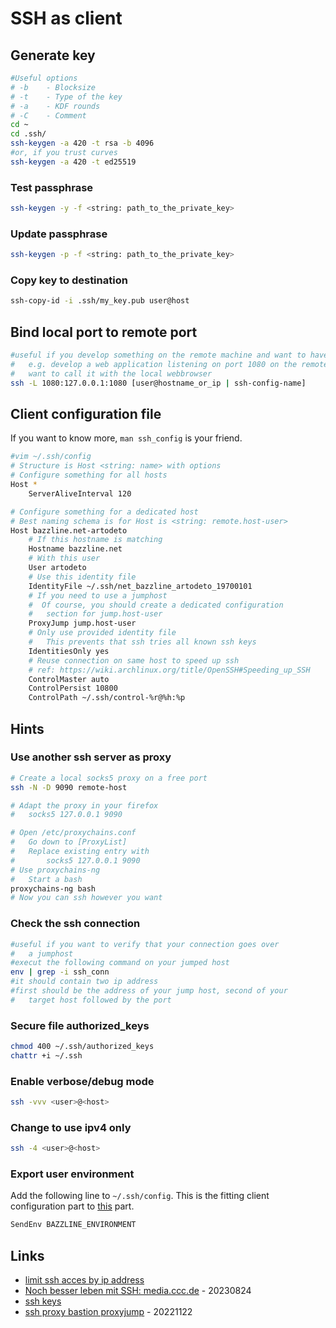 # SSH as client

## Generate key

```bash
#Useful options
# -b    - Blocksize
# -t    - Type of the key
# -a    - KDF rounds
# -C    - Comment
cd ~
cd .ssh/
ssh-keygen -a 420 -t rsa -b 4096
#or, if you trust curves
ssh-keygen -a 420 -t ed25519
```

### Test passphrase

```bash
ssh-keygen -y -f <string: path_to_the_private_key>
```

### Update passphrase

```bash
ssh-keygen -p -f <string: path_to_the_private_key>
```

### Copy key to destination

```bash
ssh-copy-id -i .ssh/my_key.pub user@host
```

## Bind local port to remote port

```bash
#useful if you develop something on the remote machine and want to have access on it
#   e.g. develop a web application listening on port 1080 on the remote machine but you
#   want to call it with the local webbrowser
ssh -L 1080:127.0.0.1:1080 [user@hostname_or_ip | ssh-config-name]
```

## Client configuration file

If you want to know more, `man ssh_config` is your friend.

```bash
#vim ~/.ssh/config
# Structure is Host <string: name> with options
# Configure something for all hosts
Host *
    ServerAliveInterval 120

# Configure something for a dedicated host
# Best naming schema is for Host is <string: remote.host-user>
Host bazzline.net-artodeto
    # If this hostname is matching
    Hostname bazzline.net
    # With this user
    User artodeto
    # Use this identity file
    IdentityFile ~/.ssh/net_bazzline_artodeto_19700101
    # If you need to use a jumphost
    #  Of course, you should create a dedicated configuration
    #   section for jump.host-user
    ProxyJump jump.host-user
    # Only use provided identity file
    #   This prevents that ssh tries all known ssh keys
    IdentitiesOnly yes
    # Reuse connection on same host to speed up ssh
    # ref: https://wiki.archlinux.org/title/OpenSSH#Speeding_up_SSH
    ControlMaster auto
    ControlPersist 10800
    ControlPath ~/.ssh/control-%r@%h:%p
```

## Hints

### Use another ssh server as proxy

```bash
# Create a local socks5 proxy on a free port
ssh -N -D 9090 remote-host

# Adapt the proxy in your firefox
#   socks5 127.0.0.1 9090

# Open /etc/proxychains.conf
#   Go down to [ProxyList]
#   Replace existing entry with
#       socks5 127.0.0.1 9090
# Use proxychains-ng
#   Start a bash
proxychains-ng bash
# Now you can ssh however you want
```

### Check the ssh connection

```bash
#useful if you want to verify that your connection goes over
#   a jumphost
#execut the following command on your jumped host
env | grep -i ssh_conn
#it should contain two ip address
#first should be the address of your jump host, second of your
#   target host followed by the port
```

### Secure file authorized_keys

```bash
chmod 400 ~/.ssh/authorized_keys
chattr +i ~/.ssh
```

### Enable verbose/debug mode

```bash
ssh -vvv <user>@<host>
```

### Change to use ipv4 only

```bash
ssh -4 <user>@<host>
```

### Export user environment

Add the following line to `~/.ssh/config`. This is the fitting client configuration part to [this](server.md#allow-local-user-export-variable) part.

```bash
SendEnv BAZZLINE_ENVIRONMENT
```

## Links

* [limit ssh acces by ip address](http://blog.serverbuddies.com/limit-ssh-access-by-ip-address/)
* [Noch besser leben mit SSH: media.ccc.de](https://media.ccc.de/v/gpn21-28-noch-besser-leben-mit-ssh) - 20230824
* [ssh keys](https://wiki.archlinux.org/index.php/SSH_Keys)
* [ssh proxy bastion proxyjump](https://www.redhat.com/sysadmin/ssh-proxy-bastion-proxyjump) - 20221122

